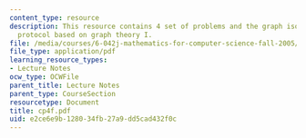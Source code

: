 ```yaml
---
content_type: resource
description: This resource contains 4 set of problems and the graph isomorphism authentication
  protocol based on graph theory I.
file: /media/courses/6-042j-mathematics-for-computer-science-fall-2005/e2ce6e9b128034fb27a9dd5cad432f0c_cp4f.pdf
file_type: application/pdf
learning_resource_types:
- Lecture Notes
ocw_type: OCWFile
parent_title: Lecture Notes
parent_type: CourseSection
resourcetype: Document
title: cp4f.pdf
uid: e2ce6e9b-1280-34fb-27a9-dd5cad432f0c
---
```

